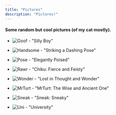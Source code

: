 ```yaml
---
title: "Pictures"
description: "Pictures!"
---
```




#### Some random but cool pictures (of my cat mostly).

- ![Goof](./pics/chickugoof.jpg) - "Silly Boy"
  
- ![Handsome](./pics/chikuhandsome.jpg) - "Striking a Dashing Pose"
  
- ![Pose](./pics/chikupose.jpg) - "Elegantly Poised"
  
- ![Rawr](./pics/chikurawr.jpg) - "Chiku: Fierce and Feisty"

- ![Wonder](./pics/chikuwonder.jpg) - "Lost in Thought and Wonder"
  
- ![MrTurt](./pics/mrturt.jpg) - "MrTurt: The Wise and Ancient One"
  
- ![Sneak](./pics/sneak.jpg) - "Sneak: Sneaky"
  
- ![Uni](./pics/uni.jpg) - "University"





